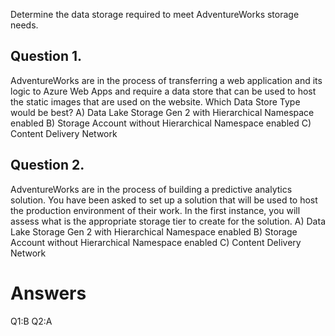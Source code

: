 
Determine the data storage required to meet AdventureWorks storage needs.

## Question 1.
AdventureWorks are in the process of transferring a web application and its logic to Azure Web Apps and require a data store that can be used to host the static images that are used on the website. Which Data Store Type would be best?
A) Data Lake Storage Gen 2 with Hierarchical Namespace enabled
B) Storage Account without Hierarchical Namespace enabled
C) Content Delivery Network


## Question 2.
AdventureWorks are in the process of building a predictive analytics solution. You have been asked to set up a solution that will be used to host the production environment of their work. In the first instance, you will assess what is the appropriate storage tier to create for the solution.
A) Data Lake Storage Gen 2 with Hierarchical Namespace enabled
B) Storage Account without Hierarchical Namespace enabled
C) Content Delivery Network



# Answers
Q1:B
Q2:A
